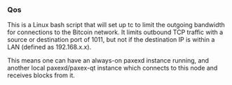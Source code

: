 ### Qos ###

This is a Linux bash script that will set up tc to limit the outgoing bandwidth for connections to the Bitcoin network. It limits outbound TCP traffic with a source or destination port of 1011, but not if the destination IP is within a LAN (defined as 192.168.x.x).

This means one can have an always-on paxexd instance running, and another local paxexd/paxex-qt instance which connects to this node and receives blocks from it.
